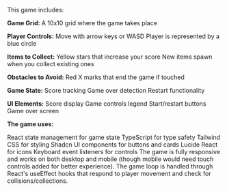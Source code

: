 This game includes:

**Game Grid:**
A 10x10 grid where the game takes place

**Player Controls:**
Move with arrow keys or WASD
Player is represented by a blue circle

**Items to Collect:**
Yellow stars that increase your score
New items spawn when you collect existing ones

**Obstacles to Avoid:**
Red X marks that end the game if touched

**Game State:**
Score tracking
Game over detection
Restart functionality

**UI Elements:**
Score display
Game controls legend
Start/restart buttons
Game over screen

**The game uses:**

React state management for game state
TypeScript for type safety
Tailwind CSS for styling
Shadcn UI components for buttons and cards
Lucide React for icons
Keyboard event listeners for controls
The game is fully responsive and works on both desktop and mobile (though mobile would need touch controls added for better experience). The game loop is handled through React's useEffect hooks that respond to player movement and check for collisions/collections.
